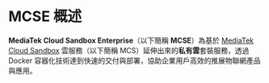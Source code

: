 # MCSE 概述

**MediaTek Cloud Sandbox Enterprise**（以下簡稱 **MCSE**）為基於 [MediaTek Cloud Sandbox](https://mcs.mediatek.com/) 雲服務（以下簡稱 MCS）延伸出來的**私有雲**套裝服務，透過 Docker 容器化技術達到快速的交付與部署，協助企業用戶高效的推展物聯網產品與應用。

